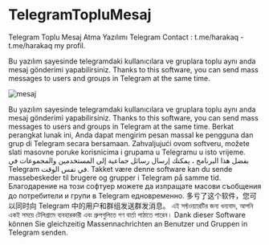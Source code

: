 # TelegramTopluMesaj
Telegram Toplu Mesaj Atma Yazılımı
Telegram Contact : t.me/harakaq - t.me/harakaq my profil.

Bu yazılım sayesinde telegramdaki kullanıcılara ve gruplara toplu aynı anda mesaj gönderimi yapabilirsiniz.
Thanks to this software, you can send mass messages to users and groups in Telegram at the same time.


![mesaj](https://github.com/chapolen/TelegramTopluMesaj/assets/88929542/eebc3909-69d4-40d0-aa04-2edc00310a8c)




Bu yazılım sayesinde telegramdaki kullanıcılara ve gruplara toplu aynı anda mesaj gönderimi yapabilirsiniz.
Thanks to this software, you can send mass messages to users and groups in Telegram at the same time.
Berkat perangkat lunak ini, Anda dapat mengirim pesan massal ke pengguna dan grup di Telegram secara bersamaan.
Zahvaljujući ovom softveru, možete slati masovne poruke korisnicima i grupama u Telegramu u isto vrijeme.
بفضل هذا البرنامج ، يمكنك إرسال رسائل جماعية إلى المستخدمين والمجموعات في Telegram في نفس الوقت.
Takket være denne software kan du sende massebeskeder til brugere og grupper i Telegram på samme tid.
Благодарение на този софтуер можете да изпращате масови съобщения до потребители и групи в Telegram едновременно.
多亏了这个软件，您可以同时向 Telegram 中的用户和群组发送群发消息。
এই সফ্টওয়্যারটির জন্য ধন্যবাদ, আপনি একই সময়ে টেলিগ্রামে ব্যবহারকারী এবং গ্রুপগুলিতে গণ বার্তা পাঠাতে পারেন।
Dank dieser Software können Sie gleichzeitig Massennachrichten an Benutzer und Gruppen in Telegram senden.
